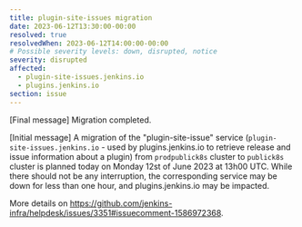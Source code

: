 ```yaml
---
title: plugin-site-issues migration
date: 2023-06-12T13:30:00-00:00
resolved: true
resolvedWhen: 2023-06-12T14:00:00-00:00
# Possible severity levels: down, disrupted, notice
severity: disrupted
affected:
  - plugin-site-issues.jenkins.io
  - plugins.jenkins.io
section: issue
---
```


[Final message]
Migration completed.

[Initial message]
A migration of the "plugin-site-issue" service (`plugin-site-issues.jenkins.io` - used by plugins.jenkins.io to retrieve release and issue information about a plugin) from `prodpublick8s` cluster to `publick8s` cluster is planned today on Monday 12st of June 2023 at 13h00 UTC.
While there should not be any interruption, the corresponding service may be down for less than one hour, and plugins.jenkins.io may be impacted.

More details on https://github.com/jenkins-infra/helpdesk/issues/3351#issuecomment-1586972368.
